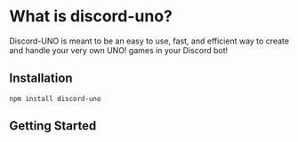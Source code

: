 # What is discord-uno?
Discord-UNO is meant to be an easy to use, fast, and efficient way to create and handle your very own UNO! games in your Discord bot!
## Installation
```
npm install discord-uno
```
## Getting Started
